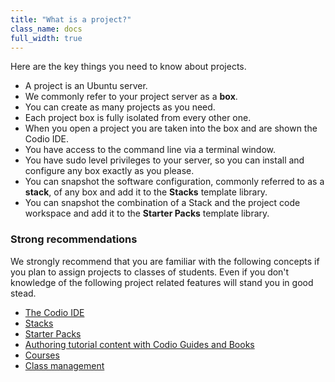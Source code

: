 ```yaml
---
title: "What is a project?"
class_name: docs
full_width: true
---
```


Here are the key things you need to know about projects.

- A project is an Ubuntu server. 
- We commonly refer to your project server as a **box**.
- You can create as many projects as you need.
- Each project box is fully isolated from every other one.
- When you open a project you are taken into the box and are shown the Codio IDE.
- You have access to the command line via a terminal window.
- You have sudo level privileges to your server, so you can install and configure any box exactly as you please.
- You can snapshot the software configuration, commonly referred to as a **stack**, of any box and add it to the **Stacks** template library.
- You can snapshot the combination of a Stack and the project code workspace and add it to the **Starter Packs** template library.

### Strong recommendations
We strongly recommend that you are familiar with the following concepts if you plan to assign projects to classes of students. Even if you don't knowledge of the following project related features will stand you in good stead.

- [The Codio IDE]()
- [Stacks]()
- [Starter Packs]()
- [Authoring tutorial content with Codio Guides and Books]()
- [Courses]()
- [Class management]()


